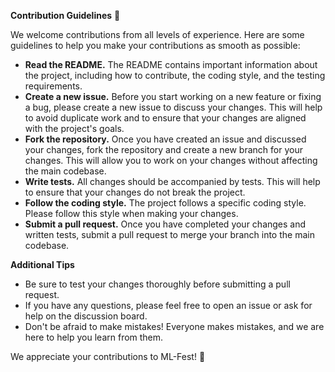 **Contribution Guidelines** 🎯

We welcome contributions from all levels of experience. Here are some guidelines to help you make your contributions as smooth as possible:

* **Read the README.** The README contains important information about the project, including how to contribute, the coding style, and the testing requirements.
* **Create a new issue.** Before you start working on a new feature or fixing a bug, please create a new issue to discuss your changes. This will help to avoid duplicate work and to ensure that your changes are aligned with the project's goals.
* **Fork the repository.** Once you have created an issue and discussed your changes, fork the repository and create a new branch for your changes. This will allow you to work on your changes without affecting the main codebase.
* **Write tests.** All changes should be accompanied by tests. This will help to ensure that your changes do not break the project.
* **Follow the coding style.** The project follows a specific coding style. Please follow this style when making your changes.
* **Submit a pull request.** Once you have completed your changes and written tests, submit a pull request to merge your branch into the main codebase.

**Additional Tips**

* Be sure to test your changes thoroughly before submitting a pull request.
* If you have any questions, please feel free to open an issue or ask for help on the discussion board.
* Don't be afraid to make mistakes! Everyone makes mistakes, and we are here to help you learn from them.

We appreciate your contributions to ML-Fest! 🎇
